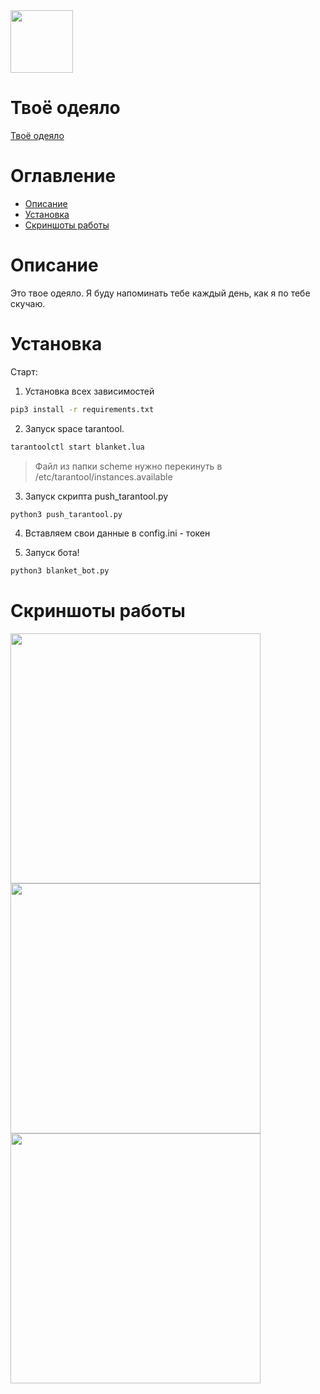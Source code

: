 <img src="https://github.com/ICQ-BOTS/blanket_bot/blob/main/blanket.png" width="100" height="100">


# Твоё одеяло

[Твоё одеяло](https://icq.im/blanket_bot)

# Оглавление 
 - [Описание](https://github.com/ICQ-BOTS/mailru_im_async_bot#api)
 - [Установка](https://github.com/ICQ-BOTS/mailru_im_async_bot#установка)
 - [Скриншоты работы](https://github.com/ICQ-BOTS/mailru_im_async_bot#настройка)

# Описание
Это твое одеяло. Я буду напоминать тебе каждый день, как я по тебе скучаю.

# Установка

Старт:
1. Установка всех зависимостей 
```bash
pip3 install -r requirements.txt
```

2. Запуск space tarantool.
```bash
tarantoolctl start blanket.lua
```
> Файл из папки scheme нужно перекинуть в /etc/tarantool/instances.available

3. Запуск скрипта push_tarantool.py
```bash
python3 push_tarantool.py
```

4. Вставляем свои данные в config.ini - токен

5. Запуск бота!
```bash
python3 blanket_bot.py
```

# Скриншоты работы
<img src="https://github.com/ICQ-BOTS/blanket_bot/blob/main/img/1.png" width="400">
<img src="https://github.com/ICQ-BOTS/blanket_bot/blob/main/img/2.png" width="400">
<img src="https://github.com/ICQ-BOTS/blanket_bot/blob/main/img/3.png" width="400">


